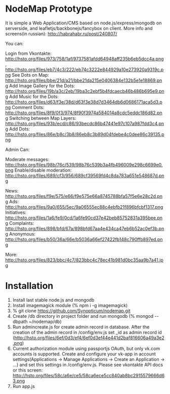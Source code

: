 NodeMap Prototype
=======

It is simple a Web Application/CMS based on node.js/express/mongodb on serverside, and leafletjs/backbonejs/fancybox on client. More info and screens(in russian): http://habrahabr.ru/post/240807/

You can:

Login from Vkontakte: http://hsto.org/files/973/758/1af/9737581afdd64948aff235b6eb5dcc4a.png , http://hsto.org/files/eb7/4c3/222/eb74c3222e844929a10e273920a9319c.png
See Dots on Map: http://hsto.org/files/bbe/21d/a21/bbe21da215e0406384e132b5e1e18869.png
Add Image Gallery for the Dots: http://hsto.org/files/19b/a3c/2eb/19ba3c2ebf5b4fdcaecb46b486b695e9.png
Add Music for the Dots: http://hsto.org/files/d63/f3e/38d/d63f3e38d7d3464db6d0686171aca5d3.png
Comment Dots: http://hsto.org/files/8f9/0f3/974/8f90f3974a584014a8cdc5eddc186d82.png
Switching between Map Layers: http://hsto.org/files/93b/ecd/c86/93becdc86b47441e97c107a987fdd3c4.png
Add Dots: http://hsto.org/files/86e/b8c/3b8/86eb8c3b89d04fdebe4c0dee86c39135.png

Admin Can:

Moderate messages: http://hsto.org/files/98b/76c/539/98b76c539b3a4fb496009e298c6699e0.png
Enable/disable moderation: http://hsto.org/files/689/cf3/956/689cf39569fd4c8da783a651e548687d.png

News: http://hsto.org/files/f9e/575/e66/f9e575e66a8745788bfa57f5e6e28c2d.png
Ads: http://hsto.org/files/9a0/655/5ec/9a06555ec88c4ebfb21f896bfcbf1317.png
Initiatives: http://hsto.org/files/1a6/fe9/0cd/1a6fe90cd37e42beb85752831a395bee.png
Complaints: http://hsto.org/files/898/bfd/67a/898bfd67aa4e434ca47eb6b52ac0ef3b.png
Anonymous: http://hsto.org/files/b50/36a/66e/b5036a66ef27422fb148c790ffb897ed.png

More: http://hsto.org/files/823/bbc/4c7/823bbc4c78ec41b981d0bc35aa9b7a41.jpg


Installation
=======

1. Install last stable node.js and mongodb
2. Install imagemagick module (% npm i -g imagemagick)
3. % git clone https://github.com/Synopticum/nodemap.git
4. Create /db directory in project folder and run mongodb (% mongod --dbpath ~/nodemap/db)
5. Run admincreate.js for create admin record in database. After the creation of the admin record in /config/env.js set _id as admin record id (http://hsto.org/files/6ef/0d3/ef4/6ef0d3ef44e441d2baf816606a49a3e2.png)
6. Current authorization module using passportjs OAuth, but only vk.com accounts is supported. Create and configure your vk-app in account settings(Applications -> Manage Applications -> Create an Application -> ...) and set this settings in /config/env.js. Please see vkontakte API docs or this screen: http://hsto.org/files/58c/a6e/ce5/58ca6ece5cc840ab8bc2915579666d63.png
7. Run app.js

